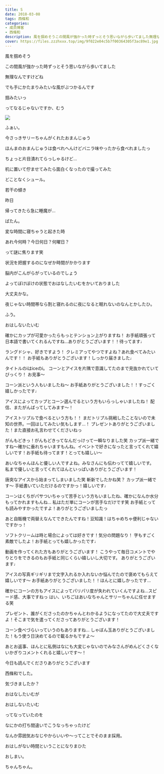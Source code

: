 ```yaml
---
title: S
date: 2018-03-08
tags: 西條和
categories: 
- 成员博客
- 西條和
description: 風を掴めそうこの間風が強かった時ずっとそう思いながら歩いてました無理なんですけどねでも手にかたまりみたいな風がぶつかるんです...
cover: https://files.zzzhxxx.top/img/9f022e04c5b7f00364305f3ac89e1.jpg 
---
```











風を掴めそう






この間風が強かった時ずっとそう思いながら歩いてました





無理なんですけどね






でも手にかたまりみたいな風がぶつかるんです






掴みたいっ




ってなるじゃないですか、むう






![](https://files.zzzhxxx.top/img/9f022e04c5b7f00364305f3ac89e1.jpg)




ふぁい。





今さっきサリーちゃんがくれたおまんじゅう






ほんまのおまんじゅうは食べれへんけどバニラ味やったから食べれましたっ









ちょっと片目潰れてらっしゃるけど…










机に置いて佇ませてみたら面白くなったので撮ってみた








どことなくシュール。






若干の傾き






昨日





帰ってきたら急に睡魔が…





ばたん。






変な時間に寝ちゃうと起きた時




あれ今何時？今日何日？何曜日？






って謎に焦ります笑







状況を把握するのになぜか時間がかかります






脳内がこんがらがっているのでしょう






よってぼけぼけの状態でおはなしたいむをかいておりました







大丈夫かな。





夜じゃない時間帯なら割と寝れるのに夜になると眠れないのなんとかしたひ。







ふう。






おはしないたいむ







確かにカップが可愛かったらもっとテンション上がりますね！
お手紙頑張って日本語で書いてくれるんですね…ありがとうございます！！待ってます♩





ラングドシャ、好きですよう！
クレミアってやつですよね？あれ食べてみたいんです！！
お手紙もありがとうございます！しっかり届きました♩





タイトルのiはiceのi。
コーンとアイスを片隅で意識してたのまで見抜かれていてびっくり！
お見事〜






コーン派という人もいましたね〜
お手紙ありがとうございました！！すっごく嬉しかったです♩





アイスによってカップとコーン選んでるという方もいらっしゃいましたね！
配信、またがんばってしてみます〜！






アイストリプルで食べるという方も！！
まだトリプル挑戦したことないので未知の世界。一回はしてみたい気もします…！
プレゼントありがとうございました！また直接お礼言わせてくださいねっ






がんもどきっ！がんもどきってなんだっけって一瞬なりました笑
カップ派一緒ですね〜確かに垂れちゃいますもんね。イベントで好きになったと言ってくれて嬉しいです！お手紙も待ってます！とっても嬉しい〜





あいなちゃんほんと優しい人ですよね。みなさんにも伝わってて嬉しいです。
私まで優しいと言ってくれてほんといっぱいありがとうございます！






唐突なアイスから始まってしまいました笑
斬新でしたかね笑？
カップ派一緒です〜
手紙書いていただけるのですかっ！嬉しいです♩





コーンはくちがパサついちゃって苦手という方もいましたね、確かになんか水分もってかれますもんね…
私はただ単にコーンが苦手なだけです笑
お手紙とっても読みやすかったですよ！ありがとうございましたっ




あと自販機で両替えなんてできたんですね！豆知識！はちゃめちゃ便利じゃないですかっ！






ソフトクリームは時と場合によっては好きです！気分の問題なり！
字もすごく素敵でしたよ！お手紙とっても嬉しかったです♩




動画を作ってくれた方もありがとうございます！
こうやって毎日コメントでやりとりをできるのもお手紙と同じくらい嬉しいし大切です。
ありがとうございます♩





アイスの写真ギリギリまで文字入れるか入れないか悩んでたので褒めてもらえて嬉しいです〜
お手紙ありがとうございました！！ほんとに嬉しかったです…





確かにコーンの方もアイスによってパリパリ度が失われていくんですよね…スピード感、大事ですねっ
はい、いちごはあいなちゃんとサリーちゃんに任せまする笑




プレゼント、誰がくださったのかちゃんとわかるようになってたので大丈夫ですよ！そこまで気を遣ってくださってありがとうございます！





コーン食べづらいっていうのもありますね…
しゃぼん玉ありがとうございました！もう使う日決めてるので載るかもですよ〜




あとお返事、ほんとに私側はなにも大変じゃないのでみなさんがめんどくさくないかぎりコメントくれると嬉しいです〜！





今日も読んでくださりありがとうございます






西條和でした。






気づきましたか？



おはなしたいむが





おはしないたいむ




ってなっていたのを





なにかの打ち間違いでこうなっちゃったけど






なんか雰囲気おなじやからいいや〜ってことでそのまま採用。






おはしがない時間ということになりまひた





おしまい。




ちゃんちゃん。


